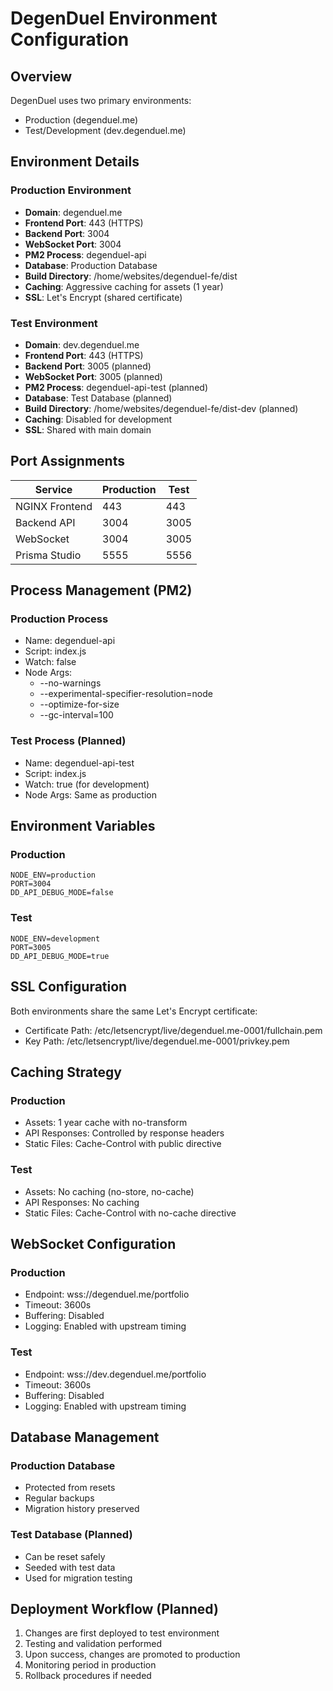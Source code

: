 # DegenDuel Environment Configuration

## Overview

DegenDuel uses two primary environments:
- Production (degenduel.me)
- Test/Development (dev.degenduel.me)

## Environment Details

### Production Environment
- **Domain**: degenduel.me
- **Frontend Port**: 443 (HTTPS)
- **Backend Port**: 3004
- **WebSocket Port**: 3004
- **PM2 Process**: degenduel-api
- **Database**: Production Database
- **Build Directory**: /home/websites/degenduel-fe/dist
- **Caching**: Aggressive caching for assets (1 year)
- **SSL**: Let's Encrypt (shared certificate)

### Test Environment
- **Domain**: dev.degenduel.me
- **Frontend Port**: 443 (HTTPS)
- **Backend Port**: 3005 (planned)
- **WebSocket Port**: 3005 (planned)
- **PM2 Process**: degenduel-api-test (planned)
- **Database**: Test Database (planned)
- **Build Directory**: /home/websites/degenduel-fe/dist-dev (planned)
- **Caching**: Disabled for development
- **SSL**: Shared with main domain

## Port Assignments

| Service              | Production | Test    |
|---------------------|------------|---------|
| NGINX Frontend      | 443        | 443     |
| Backend API         | 3004       | 3005    |
| WebSocket           | 3004       | 3005    |
| Prisma Studio       | 5555       | 5556    |

## Process Management (PM2)

### Production Process
- Name: degenduel-api
- Script: index.js
- Watch: false
- Node Args: 
  - --no-warnings
  - --experimental-specifier-resolution=node
  - --optimize-for-size
  - --gc-interval=100

### Test Process (Planned)
- Name: degenduel-api-test
- Script: index.js
- Watch: true (for development)
- Node Args: Same as production

## Environment Variables

### Production
```env
NODE_ENV=production
PORT=3004
DD_API_DEBUG_MODE=false
```

### Test
```env
NODE_ENV=development
PORT=3005
DD_API_DEBUG_MODE=true
```

## SSL Configuration
Both environments share the same Let's Encrypt certificate:
- Certificate Path: /etc/letsencrypt/live/degenduel.me-0001/fullchain.pem
- Key Path: /etc/letsencrypt/live/degenduel.me-0001/privkey.pem

## Caching Strategy

### Production
- Assets: 1 year cache with no-transform
- API Responses: Controlled by response headers
- Static Files: Cache-Control with public directive

### Test
- Assets: No caching (no-store, no-cache)
- API Responses: No caching
- Static Files: Cache-Control with no-cache directive

## WebSocket Configuration

### Production
- Endpoint: wss://degenduel.me/portfolio
- Timeout: 3600s
- Buffering: Disabled
- Logging: Enabled with upstream timing

### Test
- Endpoint: wss://dev.degenduel.me/portfolio
- Timeout: 3600s
- Buffering: Disabled
- Logging: Enabled with upstream timing

## Database Management

### Production Database
- Protected from resets
- Regular backups
- Migration history preserved

### Test Database (Planned)
- Can be reset safely
- Seeded with test data
- Used for migration testing

## Deployment Workflow (Planned)

1. Changes are first deployed to test environment
2. Testing and validation performed
3. Upon success, changes are promoted to production
4. Monitoring period in production
5. Rollback procedures if needed 